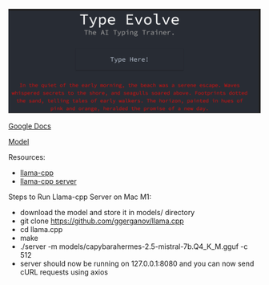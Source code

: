 
[![View the demo here!](docs/TypeEvolve-front-page.PNG)](https://www.youtube.com/watch?v=kURE0gySzmw)


[Google Docs](https://docs.google.com/document/d/1rpS6eoXiWS2pz4CO6Unv7P4owfa87kCua4z94uJKJ1U/edit)

[Model](https://huggingface.co/TheBloke/CapybaraHermes-2.5-Mistral-7B-GGUF)

Resources:
- [llama-cpp](https://github.com/ggerganov/llama.cpp)
- [llama-cpp server](https://github.com/ggerganov/llama.cpp/blob/master/examples/server/README.md)

Steps to Run Llama-cpp Server on Mac M1:
- download the model and store it in models/ directory
- git clone https://github.com/ggerganov/llama.cpp
- cd llama.cpp
- make
- ./server -m models/capybarahermes-2.5-mistral-7b.Q4_K_M.gguf -c 512
- server should now be running on 127.0.0.1:8080 and you can now send cURL requests using axios
